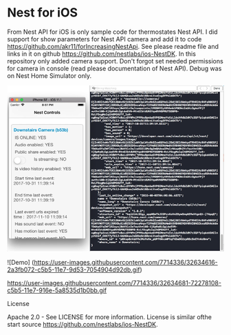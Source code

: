 # Nest for iOS

From Nest API for iOS is only sample code for thermostates Nest API.
I did support for show parameters for Nest API camera and add it to code https://github.com/akr11/forIncreasingNestApi.
See please readme file and links in it on github  https://github.com/nestlabs/ios-NestDK.
In this repository only added camera support.
Don't forgot set needed permissions for camera in console (read please documentation of Nest API).
Debug was on Nest Home Simulator only.

[![Watch the video](https://github.com/akr11/forIncreasingNestApi/blob/master/Screenshot%20at%20Nov%2010%2016-02-12.png)](https://www.youtube.com/watch?v=z0MVcnRTF_0)

![Demo] (https://user-images.githubusercontent.com/7714336/32634616-2a3fb072-c5b5-11e7-9d53-7054904d92db.gif)

https://user-images.githubusercontent.com/7714336/32634681-72278108-c5b5-11e7-916e-5a8535d1b0bb.gif

License

Apache 2.0 - See LICENSE for more information.
License is similar ofthe  start source https://github.com/nestlabs/ios-NestDK.
